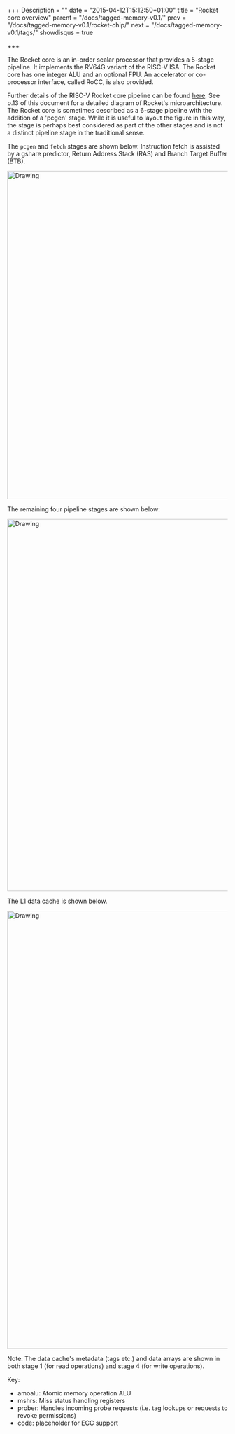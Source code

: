 +++
Description = ""
date = "2015-04-12T15:12:50+01:00"
title = "Rocket core overview"
parent = "/docs/tagged-memory-v0.1/"
prev = "/docs/tagged-memory-v0.1/rocket-chip/"
next = "/docs/tagged-memory-v0.1/tags/"
showdisqus = true

+++


The Rocket core is an in-order scalar processor that provides a
5-stage pipeline. It implements the RV64G variant of the RISC-V
ISA. The Rocket core has one integer ALU and an optional FPU. An
accelerator or co-processor interface, called RoCC, is also provided.

Further details of the RISC-V Rocket core pipeline can be found
[here](http://www-inst.eecs.berkeley.edu/~cs250/fa13/handouts/lab2-riscv.pdf#13). See
p.13 of this document for a detailed diagram of Rocket's
microarchitecture. The Rocket core is sometimes described as a 6-stage
pipeline with the addition of a 'pcgen' stage. While it is useful to
layout the figure in this way, the stage is perhaps best considered as
part of the other stages and is not a distinct pipeline stage in the
traditional sense.

The `pcgen` and `fetch` stages are shown below. Instruction fetch is
assisted by a gshare predictor, Return Address Stack (RAS) and Branch
Target Buffer (BTB).

<img src="../figures/icache.png" alt="Drawing" style="width: 750px;"/>

The remaining four pipeline stages are shown below:

<img src="../figures/pipeline.png" alt="Drawing" style="width: 850px;"/>

The L1 data cache is shown below. 

<img src="../figures/dcache.png" alt="Drawing" style="width: 1000px;"/>

Note: The data cache's metadata (tags etc.) and data arrays are shown in 
both stage 1 (for read operations) and stage 4 (for write operations). 

Key:

  * amoalu: Atomic memory operation ALU
  * mshrs: Miss status handling registers
  * prober: Handles incoming probe requests (i.e. tag lookups or requests to revoke permissions)
  * code: placeholder for ECC support


